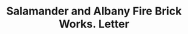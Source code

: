 ---
doi: 10.7916/D8D238Q9
date_other: '1860'
date_other_textual: 1860-1869
form: correspondence
genre:
- Letters (correspondence)
name:
- Salamander and Albany Fire Brick Works
object_in_context_url: https://biggert.cul.columbia.edu/items/view/ave_biggert_00840
subject_hierarchical_geographic:
- Albany, New York, United States
subject_name:
- Salamander and Albany Fire Brick Works
title: Salamander and Albany Fire Brick Works. Letter
sort_title: Salamander and Albany Fire Brick Works. Letter
call_number: ave_biggert_00840
coordinates:
- 42.652499999999996,-73.75722222222223
pid: ave_biggert_00840
identifiers: ave_biggert_00840
thumbnail: false
permalink: /biggert/ave_biggert_00840/
layout: iiif-image-page
---